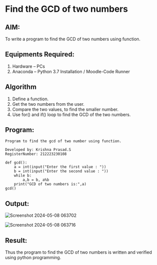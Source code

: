 # Find the GCD of two numbers

## AIM:
To write a program to find the GCD of two numbers using function.

## Equipments Required:
1. Hardware – PCs
2. Anaconda – Python 3.7 Installation / Moodle-Code Runner

## Algorithm
1. Define a function.
2. Get the two numbers from the user.
3. Compare the two values, to find the smaller number.
4. Use for() and if() loop to find the GCD of the two numbers.

## Program:
```
Program to find the gcd of two number using function.

Developed by: Krishna Prasad.S
RegisterNumber: 212223230108
```
```
def gcd():
    a = int(input("Enter the first value : "))
    b = int(input("Enter the second value : "))
    while b:
        a,b = b, a%b
    print("GCD of two numbers is:",a)
gcd()
```

## Output:
![Screenshot 2024-05-08 063702](https://github.com/KrishnaPrasad148/GCD-of-two-numbers/assets/147332763/ff16de3a-a8bf-456e-a683-b51b066dc8ae)

![Screenshot 2024-05-08 063716](https://github.com/KrishnaPrasad148/GCD-of-two-numbers/assets/147332763/3c425e84-3348-44c9-bcbc-efe1cca4d9fb)



## Result:
Thus the program to find the GCD of two numbers is written and verified using python programming.
